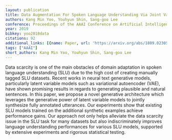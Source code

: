 ```yaml
---
layout: publication
title: Data Augmentation For Spoken Language Understanding Via Joint Variational Generation
authors: Kang Min Yoo, Youhyun Shin, Sang-goo Lee
conference: Proceedings of the AAAI Conference on Artificial Intelligence
year: 2019
bibkey: yoo2018data
citations: 92
additional_links: [{name: Paper, url: 'https://arxiv.org/abs/1809.02305'}]
tags: ["AAAI"]
short_authors: Kang Min Yoo, Youhyun Shin, Sang-goo Lee
---
```

Data scarcity is one of the main obstacles of domain adaptation in spoken
language understanding (SLU) due to the high cost of creating manually tagged
SLU datasets. Recent works in neural text generative models, particularly
latent variable models such as variational autoencoder (VAE), have shown
promising results in regards to generating plausible and natural sentences. In
this paper, we propose a novel generative architecture which leverages the
generative power of latent variable models to jointly synthesize fully
annotated utterances. Our experiments show that existing SLU models trained on
the additional synthetic examples achieve performance gains. Our approach not
only helps alleviate the data scarcity issue in the SLU task for many datasets
but also indiscriminately improves language understanding performances for
various SLU models, supported by extensive experiments and rigorous statistical
testing.